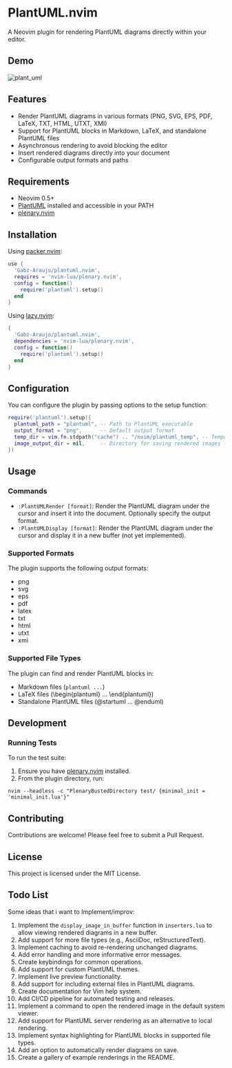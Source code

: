 # PlantUML.nvim

A Neovim plugin for rendering PlantUML diagrams directly within your editor.

## Demo

![plant_uml](https://github.com/user-attachments/assets/80669717-e29e-4bb0-9316-8094812ac505)

## Features

- Render PlantUML diagrams in various formats (PNG, SVG, EPS, PDF, LaTeX, TXT, HTML, UTXT, XMI)
- Support for PlantUML blocks in Markdown, LaTeX, and standalone PlantUML files
- Asynchronous rendering to avoid blocking the editor
- Insert rendered diagrams directly into your document
- Configurable output formats and paths

## Requirements

- Neovim 0.5+
- [PlantUML](https://plantuml.com/starting) installed and accessible in your PATH
- [plenary.nvim](https://github.com/nvim-lua/plenary.nvim)

## Installation

Using [packer.nvim](https://github.com/wbthomason/packer.nvim):

```lua
use {
  'Gabz-Araujo/plantuml.nvim',
  requires = 'nvim-lua/plenary.nvim',
  config = function()
    require('plantuml').setup()
  end
}
```

Using [lazy.nvim](https://github.com/folke/lazy.nvim):

```lua
{
  'Gabz-Araujo/plantuml.nvim',
  dependencies = 'nvim-lua/plenary.nvim',
  config = function()
    require('plantuml').setup()
  end
}
```

## Configuration

You can configure the plugin by passing options to the setup function:

```lua
require('plantuml').setup({
  plantuml_path = "plantuml", -- Path to PlantUML executable
  output_format = "png",      -- Default output format
  temp_dir = vim.fn.stdpath("cache") .. "/nvim/plantuml_temp", -- Temporary directory for PlantUML files
  image_output_dir = nil,     -- Directory for saving rendered images (nil = same as document)
})
```

## Usage

### Commands

- `:PlantUMLRender [format]`: Render the PlantUML diagram under the cursor and insert it into the document. Optionally specify the output format.
- `:PlantUMLDisplay [format]`: Render the PlantUML diagram under the cursor and display it in a new buffer (not yet implemented).

### Supported Formats

The plugin supports the following output formats:

- png
- svg
- eps
- pdf
- latex
- txt
- html
- utxt
- xmi

### Supported File Types

The plugin can find and render PlantUML blocks in:

- Markdown files (`plantuml ...`)
- LaTeX files (\begin{plantuml} ... \end{plantuml})
- Standalone PlantUML files (@startuml ... @enduml)

## Development

### Running Tests

To run the test suite:

1. Ensure you have [plenary.nvim](https://github.com/nvim-lua/plenary.nvim) installed.
2. From the plugin directory, run:

```
nvim --headless -c "PlenaryBustedDirectory test/ {minimal_init = 'minimal_init.lua'}"
```

## Contributing

Contributions are welcome! Please feel free to submit a Pull Request.

## License

This project is licensed under the MIT License.

## Todo List

Some ideas that i want to Implement/improv:

1. Implement the `display_image_in_buffer` function in `inserters.lua` to allow viewing rendered diagrams in a new buffer.
2. Add support for more file types (e.g., AsciiDoc, reStructuredText).
3. Implement caching to avoid re-rendering unchanged diagrams.
4. Add error handling and more informative error messages.
5. Create keybindings for common operations.
6. Add support for custom PlantUML themes.
7. Implement live preview functionality.
8. Add support for including external files in PlantUML diagrams.
9. Create documentation for Vim help system.
10. Add CI/CD pipeline for automated testing and releases.
11. Implement a command to open the rendered image in the default system viewer.
12. Add support for PlantUML server rendering as an alternative to local rendering.
13. Implement syntax highlighting for PlantUML blocks in supported file types.
14. Add an option to automatically render diagrams on save.
15. Create a gallery of example renderings in the README.
